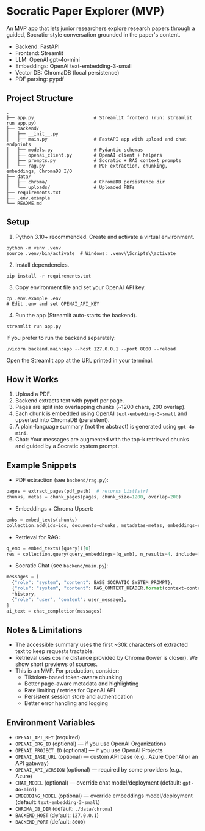 # Socratic Paper Explorer (MVP)

An MVP app that lets junior researchers explore research papers through a guided, Socratic-style conversation grounded in the paper's content.

- Backend: FastAPI
- Frontend: Streamlit
- LLM: OpenAI gpt-4o-mini
- Embeddings: OpenAI text-embedding-3-small
- Vector DB: ChromaDB (local persistence)
- PDF parsing: pypdf

## Project Structure

```
.
├── app.py                      # Streamlit frontend (run: streamlit run app.py)
├── backend/
│   ├── __init__.py
│   ├── main.py                 # FastAPI app with upload and chat endpoints
│   ├── models.py               # Pydantic schemas
│   ├── openai_client.py        # OpenAI client + helpers
│   ├── prompts.py              # Socratic + RAG context prompts
│   └── rag.py                  # PDF extraction, chunking, embeddings, ChromaDB I/O
├── data/
│   ├── chroma/                 # ChromaDB persistence dir
│   └── uploads/                # Uploaded PDFs
├── requirements.txt
├── .env.example
└── README.md
```

## Setup

1. Python 3.10+ recommended. Create and activate a virtual environment.

```
python -m venv .venv
source .venv/bin/activate  # Windows: .venv\\Scripts\\activate
```

2. Install dependencies.

```
pip install -r requirements.txt
```

3. Copy environment file and set your OpenAI API key.

```
cp .env.example .env
# Edit .env and set OPENAI_API_KEY
```

4. Run the app (Streamlit auto-starts the backend).

```
streamlit run app.py
```

If you prefer to run the backend separately:

```
uvicorn backend.main:app --host 127.0.0.1 --port 8000 --reload
```

Open the Streamlit app at the URL printed in your terminal.

## How it Works

1. Upload a PDF.
2. Backend extracts text with pypdf per page.
3. Pages are split into overlapping chunks (~1200 chars, 200 overlap).
4. Each chunk is embedded using OpenAI `text-embedding-3-small` and upserted into ChromaDB (persistent).
5. A plain-language summary (not the abstract) is generated using `gpt-4o-mini`.
6. Chat: Your messages are augmented with the top-k retrieved chunks and guided by a Socratic system prompt.

## Example Snippets

- PDF extraction (see `backend/rag.py`):

```python
pages = extract_pages(pdf_path)  # returns List[str]
chunks, metas = chunk_pages(pages, chunk_size=1200, overlap=200)
```

- Embeddings + Chroma Upsert:

```python
embs = embed_texts(chunks)
collection.add(ids=ids, documents=chunks, metadatas=metas, embeddings=embs)
```

- Retrieval for RAG:

```python
q_emb = embed_texts([query])[0]
res = collection.query(query_embeddings=[q_emb], n_results=4, include=["documents","metadatas"]) 
```

- Socratic Chat (see `backend/main.py`):

```python
messages = [
  {"role": "system", "content": BASE_SOCRATIC_SYSTEM_PROMPT},
  {"role": "system", "content": RAG_CONTEXT_HEADER.format(context=context_str)},
  *history,
  {"role": "user", "content": user_message},
]
ai_text = chat_completion(messages)
```

## Notes & Limitations

- The accessible summary uses the first ~30k characters of extracted text to keep requests tractable.
- Retrieval uses cosine distance provided by Chroma (lower is closer). We show short previews of sources.
- This is an MVP. For production, consider:
  - Tiktoken-based token-aware chunking
  - Better page-aware metadata and highlighting
  - Rate limiting / retries for OpenAI API
  - Persistent session store and authentication
  - Better error handling and logging

## Environment Variables

- `OPENAI_API_KEY` (required)
- `OPENAI_ORG_ID` (optional) — if you use OpenAI Organizations
- `OPENAI_PROJECT_ID` (optional) — if you use OpenAI Projects
- `OPENAI_BASE_URL` (optional) — custom API base (e.g., Azure OpenAI or an API gateway)
- `OPENAI_API_VERSION` (optional) — required by some providers (e.g., Azure)
- `CHAT_MODEL` (optional) — override chat model/deployment (default: `gpt-4o-mini`)
- `EMBEDDING_MODEL` (optional) — override embeddings model/deployment (default: `text-embedding-3-small`)
- `CHROMA_DB_DIR` (default: `./data/chroma`)
- `BACKEND_HOST` (default: `127.0.0.1`)
- `BACKEND_PORT` (default: `8000`)
